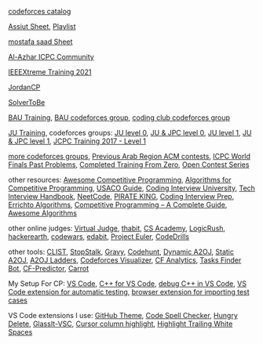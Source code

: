 [codeforces catalog](https://codeforces.com/catalog)

[Assiut Sheet](https://docs.google.com/spreadsheets/d/12XlGl2Nae1NXRDNet_bGQ2HM2O3kq-9FS0Jm2pDwFyg), [Playlist](https://youtube.com/playlist?list=PLq8huKQsVgUMyLW7Q1OVErEclujWPGPsj&si=DzWtpqdCxlTM_9OA)

[mostafa saad Sheet](https://codeforces.com/blog/entry/97858)

[Al-Azhar ICPC Community](https://sites.google.com/view/azharicpc/home)

[IEEEXtreme Training 2021](https://youtube.com/playlist?list=PL1SVyy_SXUBZEdJUSwztfARNgzyw6XZv_)

[JordanCP](https://jordan-cp.com)

[SolverToBe](https://solvertobe.com)

[BAU Training](https://youtube.com/playlist?list=PL9L87DeTP7kbnVAOS2FCVOvuadcOT4ysN), [BAU codeforces group](https://codeforces.com/group/tlobvwTh19), [coding club codeforces group](https://codeforces.com/group/cRILaLqEsX)

[JU Training](https://www.youtube.com/@acmju/playlists), codeforces groups: [JU level 0](https://codeforces.com/group/6T8OBL1uUW), [JU & JPC level 0](https://codeforces.com/group/OQSClAEYis), [JU level 1](https://codeforces.com/group/eFbHZGBJQR), [JU & JPC level 1](https://codeforces.com/group/UCvnPPDQxL), [JCPC Training 2017 - Level 1](https://codeforces.com/group/abwn7HbDuu|)

[more codeforces groups](https://codeforces.com/groups/with/Om4r37), [Previous Arab Region ACM contests](https://codeforces.com/gyms?filterContestType=Official+ACM-ICPC+Contest&filterContestFormat=ICPC&filterIcpcRegion=Arab+Region&order=ID_DESC), [ICPC World Finals Past Problems](https://icpc.global/worldfinals/past-problems), [Completed Training From Zero](https://codeforces.com/group/isP4JMZTix), [Open Contest Series](https://codeforces.com/group/T99c3atS1n)

other resources: [Awesome Competitive Programming](https://github.com/lnishan/awesome-competitive-programming), [Algorithms for Competitive Programming](https://cp-algorithms.com), [USACO Guide](https://usaco.guide), [Coding Interview University](https://github.com/jwasham/coding-interview-university), [Tech Interview Handbook](https://www.techinterviewhandbook.org), [NeetCode](https://neetcode.io), [PIRATE KING](https://www.piratekingdom.com/leetcode/study-guide), [Coding Interview Prep](https://www.freecodecamp.org/learn/coding-interview-prep), [Errichto Algorithms](https://github.com/Errichto/youtube/wiki), [Competitive Programming – A Complete Guide](https://www.geeksforgeeks.org/competitive-programming-a-complete-guide), [Awesome Algorithms](https://github.com/tayllan/awesome-algorithms)

other online judges: [Virtual Judge](https://vjudge.net), [thabit](https://thabit.io), [CS Academy](https://csacademy.com), [LogicRush](https://logicrush.com), [hackerearth](https://www.hackerearth.com), [codewars](https://www.codewars.com), [edabit](https://edabit.com), [Project Euler](https://www.freecodecamp.org/learn/project-euler), [CodeDrills](https://codedrills.io/problems)

other tools: [CLIST](https://clist.by), [StopStalk](https://www.stopstalk.com), [Gravy](https://gravy.thud.dev), [Codehunt](https://codehunt.cc), [Dynamic A2OJ](https://a2oj.herokuapp.com), [Static A2OJ](https://a2oj.netlify.app), [A2OJ Ladders](https://earthshakira.github.io/a2oj-clientside/server/Ladders.html), [Codeforces Visualizer](https://cfviz.netlify.app), [CF Analytics](https://github.com/ApoorvaRajBhadani/cf-analytics), [Tasks Finder Bot](https://t.me/TasksFinderBot), [CF-Predictor](https://codeforces.com/blog/entry/50411), [Carrot](https://github.com/meooow25/carrot)

My Setup For CP: [VS Code](https://code.visualstudio.com), [C++ for VS Code](https://code.visualstudio.com/docs/languages/cpp), [debug C++ in VS Code](https://code.visualstudio.com/docs/cpp/introvideos-cpp#_debug-a-c-project), [VS Code extension for automatic testing](https://marketplace.visualstudio.com/items?itemName=DivyanshuAgrawal.competitive-programming-helper), [browser extension for importing test cases](https://github.com/jmerle/competitive-companion)

VS Code extensions I use: [GitHub Theme](https://marketplace.visualstudio.com/items?itemName=GitHub.github-vscode-theme), [Code Spell Checker](https://marketplace.visualstudio.com/items?itemName=streetsidesoftware.code-spell-checker), [Hungry Delete](https://marketplace.visualstudio.com/items?itemName=jasonlhy.hungry-delete), [GlassIt-VSC](https://marketplace.visualstudio.com/items?itemName=s-nlf-fh.glassit), [Cursor column highlight](https://marketplace.visualstudio.com/items?itemName=IuriiBarlukov.cursor-column-highlight), [Highlight Trailing White Spaces](https://marketplace.visualstudio.com/items?itemName=ybaumes.highlight-trailing-white-spaces)
